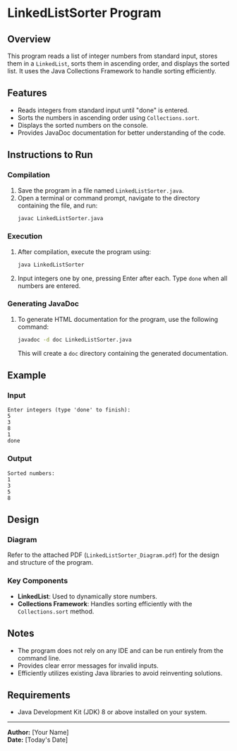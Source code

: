 
# LinkedListSorter Program

## Overview
This program reads a list of integer numbers from standard input, stores them in a `LinkedList`, sorts them in ascending order, and displays the sorted list. It uses the Java Collections Framework to handle sorting efficiently.

## Features
- Reads integers from standard input until "done" is entered.
- Sorts the numbers in ascending order using `Collections.sort`.
- Displays the sorted numbers on the console.
- Provides JavaDoc documentation for better understanding of the code.

## Instructions to Run

### Compilation
1. Save the program in a file named `LinkedListSorter.java`.
2. Open a terminal or command prompt, navigate to the directory containing the file, and run:
   ```bash
   javac LinkedListSorter.java
   ```

### Execution
1. After compilation, execute the program using:
   ```bash
   java LinkedListSorter
   ```

2. Input integers one by one, pressing Enter after each. Type `done` when all numbers are entered.

### Generating JavaDoc
1. To generate HTML documentation for the program, use the following command:
   ```bash
   javadoc -d doc LinkedListSorter.java
   ```

   This will create a `doc` directory containing the generated documentation.

## Example

### Input
```
Enter integers (type 'done' to finish):
5
3
8
1
done
```

### Output
```
Sorted numbers:
1
3
5
8
```

## Design
### Diagram
Refer to the attached PDF (`LinkedListSorter_Diagram.pdf`) for the design and structure of the program.

### Key Components
- **LinkedList**: Used to dynamically store numbers.
- **Collections Framework**: Handles sorting efficiently with the `Collections.sort` method.

## Notes
- The program does not rely on any IDE and can be run entirely from the command line.
- Provides clear error messages for invalid inputs.
- Efficiently utilizes existing Java libraries to avoid reinventing solutions.

## Requirements
- Java Development Kit (JDK) 8 or above installed on your system.

---

**Author:** [Your Name]  
**Date:** [Today's Date]
